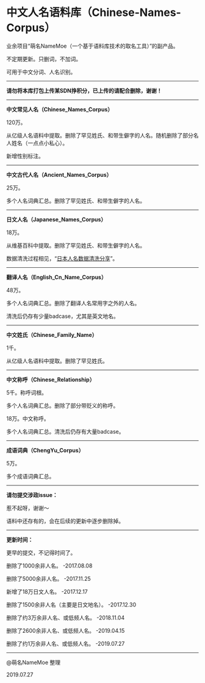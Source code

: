 # 中文人名语料库（Chinese-Names-Corpus）
业余项目“萌名NameMoe（一个基于语料库技术的取名工具）”的副产品。

不定期更新。只删词，不加词。

可用于中文分词、人名识别。

---

<strong>请勿将本库打包上传某SDN挣积分，已上传的请配合删除，谢谢！</strong>

---

<strong>中文常见人名（Chinese_Names_Corpus）</strong>

120万。

从亿级人名语料中提取。删除了罕见姓氏、和带生僻字的人名。随机删除了部分名人姓名（一点点小私心）。

新增性别标注。

---

<strong>中文古代人名（Ancient_Names_Corpus）</strong>

25万。

多个人名词典汇总。删除了罕见姓氏、和带生僻字的人名。

---

<strong>日文人名（Japanese_Names_Corpus）</strong>

18万。

从维基百科中提取。删除了罕见姓氏、和带生僻字的人名。

数据清洗过程相见，“[日本人名数据清洗分享](https://github.com/wainshine/Chinese-Names-Corpus/issues/4)”。

---

<strong>翻译人名（English_Cn_Name_Corpus）</strong>

48万。

多个人名词典汇总。删除了翻译人名常用字之外的人名。

清洗后仍存有少量badcase，尤其是英文地名。

---

<strong>中文姓氏（Chinese_Family_Name）</strong>

1千。

从亿级人名语料中提取。删除了罕见姓氏。

---

<strong>中文称呼（Chinese_Relationship）</strong>

5千。称呼词根。

多个人名词典汇总。删除了部分带贬义的称呼。


18万。中文称呼。

多个人名词典汇总。清洗后仍存有大量badcase。

---

<strong>成语词典（ChengYu_Corpus）</strong>

5万。

多个成语词典汇总。

---

<strong>请勿提交涉政issue：</strong>

惹不起呀，谢谢～

语料中还存有的，会在后续的更新中逐步删除掉。

---

<strong>更新时间：</strong>

更早的提交，不记得时间了。

删除了1000余非人名。 -2017.08.08

删除了5000余非人名。 -2017.11.25

新增了18万日文人名。 -2017.12.17

删除了1500余非人名（主要是日文地名）。 -2017.12.30

删除了约3万余非人名、或低频人名。 -2018.11.04

删除了2600余非人名、或低频人名。 -2019.04.15

删除了约1万余非人名、或低频人名。 -2019.07.27

---

@萌名NameMoe 整理

2019.07.27

